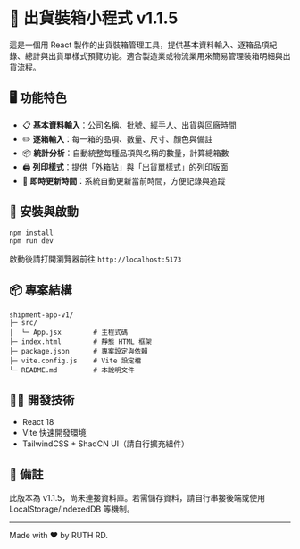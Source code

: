 # 🚚 出貨裝箱小程式 v1.1.5

這是一個用 React 製作的出貨裝箱管理工具，提供基本資料輸入、逐箱品項紀錄、總計與出貨單樣式預覽功能。適合製造業或物流業用來簡易管理裝箱明細與出貨流程。

## 🖥️ 功能特色

- 📋 **基本資料輸入**：公司名稱、批號、經手人、出貨與回廠時間
- ✏️ **逐箱輸入**：每一箱的品項、數量、尺寸、顏色與備註
- 📦 **統計分析**：自動統整每種品項與名稱的數量，計算總箱數
- 🖨️ **列印樣式**：提供「外箱貼」與「出貨單樣式」的列印版面
- 🧠 **即時更新時間**：系統自動更新當前時間，方便記錄與追蹤

## 🔧 安裝與啟動

```bash
npm install
npm run dev
```

啟動後請打開瀏覽器前往 `http://localhost:5173`

## 📦 專案結構

```
shipment-app-v1/
├─ src/
│  └─ App.jsx        # 主程式碼
├─ index.html        # 靜態 HTML 框架
├─ package.json      # 專案設定與依賴
├─ vite.config.js    # Vite 設定檔
└─ README.md         # 本說明文件
```

## 🧑‍💻 開發技術

- React 18
- Vite 快速開發環境
- TailwindCSS + ShadCN UI（請自行擴充組件）

## 📝 備註

此版本為 v1.1.5，尚未連接資料庫。若需儲存資料，請自行串接後端或使用 LocalStorage/IndexedDB 等機制。

---

Made with ❤️ by RUTH RD.
